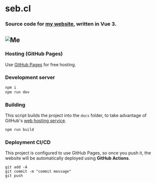 # seb.cl

### Source code for [my website](https://portfolio.seb.cl), written in Vue 3. 
![Me](https://user-images.githubusercontent.com/197329/234124658-535eade7-84a6-43d4-a333-7ca90109d092.png)
---

### Hosting (GitHub Pages)
Use [GitHub Pages](https://docs.github.com/en/pages/configuring-a-custom-domain-for-your-github-pages-site/managing-a-custom-domain-for-your-github-pages-site) for free hosting.

### Development server

```sh
npm i
npm run dev
```

### Building
This script builds the project into the `docs` folder, to take advantage of GitHub's [web hosting service](https://pages.github.com).
```sh
npm run build
```

### Deployment CI/CD
This project is configured to use GitHub Pages, so once you push it, the website will be automatically deployed using **GitHub Actions**.
```
git add -A
git commit -m "commit message"
git push
```
